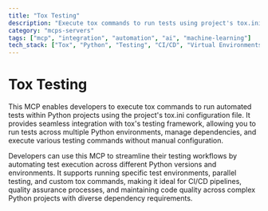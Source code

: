 ```yaml
---
title: "Tox Testing"
description: "Execute tox commands to run tests using project's tox.ini configuration for automated Python testing workflows."
category: "mcps-servers"
tags: ["mcp", "integration", "automation", "ai", "machine-learning"]
tech_stack: ["Tox", "Python", "Testing", "CI/CD", "Virtual Environments"]
---
```


# Tox Testing

This MCP enables developers to execute tox commands to run automated tests within Python projects using the project's tox.ini configuration file. It provides seamless integration with tox's testing framework, allowing you to run tests across multiple Python environments, manage dependencies, and execute various testing commands without manual configuration.

Developers can use this MCP to streamline their testing workflows by automating test execution across different Python versions and environments. It supports running specific test environments, parallel testing, and custom tox commands, making it ideal for CI/CD pipelines, quality assurance processes, and maintaining code quality across complex Python projects with diverse dependency requirements.
